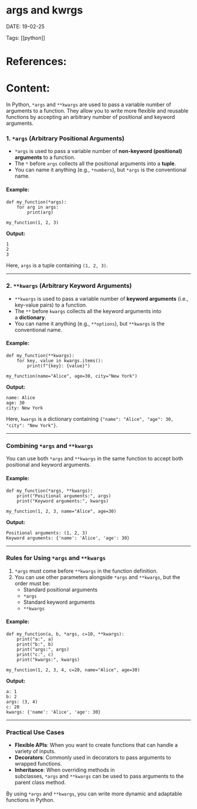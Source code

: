 
# args and kwrgs


DATE:  19-02-25


Tags: [[python]]

# References:




# Content:

In Python, `*args` and `**kwargs` are used to pass a variable number of arguments to a function. They allow you to write more flexible and reusable functions by accepting an arbitrary number of positional and keyword arguments.

### 1. `*args` (Arbitrary Positional Arguments)

- `*args` is used to pass a variable number of **non-keyword (positional) arguments** to a function.
- The `*` before `args` collects all the positional arguments into a **tuple**.
- You can name it anything (e.g., `*numbers`), but `*args` is the conventional name.

#### Example:
```
def my_function(*args):
    for arg in args:
        print(arg)

my_function(1, 2, 3)
```
**Output:**
```
1
2
3
```
Here, `args` is a tuple containing `(1, 2, 3)`.

---

### 2. `**kwargs` (Arbitrary Keyword Arguments)

- `**kwargs` is used to pass a variable number of **keyword arguments** (i.e., key-value pairs) to a function.
- The `**` before `kwargs` collects all the keyword arguments into a **dictionary**.
- You can name it anything (e.g., `**options`), but `**kwargs` is the conventional name.

#### Example:
```
def my_function(**kwargs):
    for key, value in kwargs.items():
        print(f"{key}: {value}")

my_function(name="Alice", age=30, city="New York")

```
**Output:**

```
name: Alice
age: 30
city: New York
```
Here, `kwargs` is a dictionary containing `{"name": "Alice", "age": 30, "city": "New York"}`.

---

### Combining `*args` and `**kwargs`

You can use both `*args` and `**kwargs` in the same function to accept both positional and keyword arguments.

#### Example:
```
def my_function(*args, **kwargs):
    print("Positional arguments:", args)
    print("Keyword arguments:", kwargs)

my_function(1, 2, 3, name="Alice", age=30)

```
**Output:**
```
Positional arguments: (1, 2, 3)
Keyword arguments: {'name': 'Alice', 'age': 30}
```
---

### Rules for Using `*args` and `**kwargs`

1. `*args` must come before `**kwargs` in the function definition.
2. You can use other parameters alongside `*args` and `**kwargs`, but the order must be:
    - Standard positional arguments
    - `*args`
    - Standard keyword arguments
    - `**kwargs`

#### Example:
```
def my_function(a, b, *args, c=10, **kwargs):
    print("a:", a)
    print("b:", b)
    print("args:", args)
    print("c:", c)
    print("kwargs:", kwargs)

my_function(1, 2, 3, 4, c=20, name="Alice", age=30)
```
**Output:**
```
a: 1
b: 2
args: (3, 4)
c: 20
kwargs: {'name': 'Alice', 'age': 30}
```
---

### Practical Use Cases

- **Flexible APIs**: When you want to create functions that can handle a variety of inputs.
- **Decorators**: Commonly used in decorators to pass arguments to wrapped functions.
- **Inheritance**: When overriding methods in subclasses, `*args` and `**kwargs` can be used to pass arguments to the parent class method.

By using `*args` and `**kwargs`, you can write more dynamic and adaptable functions in Python.



